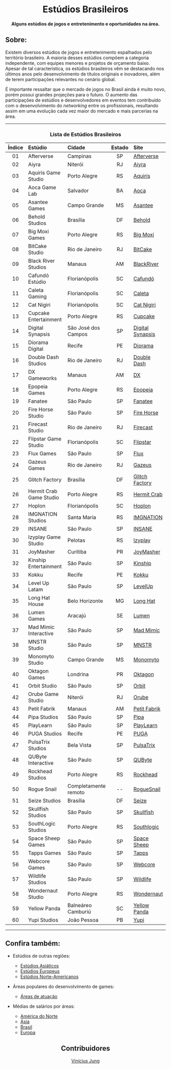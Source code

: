 <!--- HTML tags just to align items --->
<h1 align="center">
    Estúdios Brasileiros
</h1>
<h4 align="center">
    Alguns estúdios de jogos e entretenimento e oportunidades na área.
<h4>

<!-- A B C D E F G H I J K L M N O P Q R S T U V W X Y Z -->

## Sobre:

<p text-align="justify">

Existem diversos estúdios de jogos e entretenimento espalhados pelo território brasileiro. A maioria desses estúdios compõem a categoria independente, com equipes menores e projetos de orçamento baixo. Apesar de tal característica, os estúdios brasileiros vêm se destacando nos últimos anos pelo desenvolvimento de títulos originais e inovadores, além de terem participações relevantes no cenário global.

</p>
<p text-align="justify">

É importante ressaltar que o mercado de jogos no Brasil ainda é muito novo, porém possui grandes projeções para o futuro. O aumento das participações de estúdios e desenvolvedores em eventos tem contribuído com o desenvolvimento do *networking* entre os profissionais, resultando assim em uma evolução cada vez maior do mercado e mais parcerias na área.

</p>

<div align="center">

---

### Lista de Estúdios Brasileiros

| Índice |         Estúdio         |         Cidade       | Estado |                    Site                     |
|:------:|:------------------------|:---------------------|:------:|:--------------------------------------------|
|   01   | Afterverse              | Campinas             |   SP   | [Afterverse](afterverse.com)                |
|   02   | Aiyra                   | Niterói              |   RJ   | [Aiyra](www.aiyra.com)                      |
|   03   | Aquiris Game Studio     | Porto Alegre         |   RS   | [Aquiris](www.aquiris.com.br)               |
|   04   | Aoca Game Lab           | Salvador             |   BA   | [Aoca](aocagamelab.games)                   |
|   05   | Asantee Games           | Campo Grande         |   MS   | [Asantee](asanteegames.com.br)              |
|   06   | Behold Studios          | Brasília             |   DF   | [Behold](www.beholdstudios.com.br)          |
|   07   | Big Moxi Games          | Porto Alegre         |   RS   | [Big Moxi](www.bigmoxi.com)                 |
|   08   | BitCake Studio          | Rio de Janeiro       |   RJ   | [BitCake](www.bitcake.studio)               |
|   09   | Black River Studios     | Manaus               |   AM   | [BlackRiver](blackriverstudios.net)         |
|   10   | Cafundó Estúdio         | Florianópolis        |   SC   | [Cafundó](www.cafundo.tv)                   |
|   11   | Caleta Gaming           | Florianópolis        |   SC   | [Caleta](www.caletagaming.com)              |
|   12   | Cat Nigiri              | Florianópolis        |   SC   | [Cat Nigiri](www.catnigiri.com)             |
|   13   | Cupcake Entertainment   | Porto Alegre         |   RS   | [Cupcake](cupcakese.com)                    |
|   14   | Digital Synapsis        | São José dos Campos  |   SP   | [Digital Synapsis](digitalsynapsis.com.br)  |
|   15   | Diorama Digital         | Recife               |   PE   | [Diorama](www.dioramadigital.com)           |
|   16   | Double Dash Studios     | Rio de Janeiro       |   RJ   | [Double Dash](www.doubledashstudios.com)    |
|   17   | DX Gameworks            | Manaus               |   AM   | [DX](dxgameworks.com)                       |
|   18   | Epopeia Games           | Porto Alegre         |   RS   | [Epopeia](www.epopeiagames.com)             |
|   19   | Fanatee                 | São Paulo            |   SP   | [Fanatee](www.fanatee.com)                  |
|   20   | Fire Horse Studio       | São Paulo            |   SP   | [Fire Horse](www.firehorse.com.br)          |
|   21   | Firecast Studio         | Rio de Janeiro       |   RJ   | [Firecast](firecaststudio.com)              |
|   22   | Flipstar Game Studio    | Florianópolis        |   SC   | [Flipstar](flipstar.com.br)                 |
|   23   | Flux Games              | São Paulo            |   SP   | [Flux](www.flux.games)                      |
|   24   | Gazeus Games            | Rio de Janeiro       |   RJ   | [Gazeus](www.gazeus.com)                    |
|   25   | Glitch Factory          | Brasília             |   DF   | [Glitch Factory](theglitchfactory.com.br)   |
|   26   | Hermit Crab Game Studio | Porto Alegre         |   RS   | [Hermit Crab](www.hermitcrabstudio.com)     |
|   27   | Hoplon                  | Florianópolis        |   SC   | [Hoplon](www.hoplon.com)                    |
|   28   | IMGNATION Studios       | Santa Maria          |   RS   | [IMGNATION](imgnation.com.br)               |
|   29   | INSANE                  | São Paulo            |   SP   | [INSANE](www.insa.ne)                       |
|   30   | Izyplay Game Studio     | Pelotas              |   RS   | [Izyplay](www.izyplay.com.br)               |
|   31   | JoyMasher               | Curitiba             |   PR   | [JoyMasher](joymasher.com)                  |
|   32   | Kinship Entertainment   | São Paulo            |   SP   | [Kinship](kinship.dev)                      |
|   33   | Kokku                   | Recife               |   PE   | [Kokku](kokku.com.br)                       |
|   34   | Level Up Latam          | São Paulo            |   SP   | [LevelUp](leveluplatam.com)                 |
|   35   | Long Hat House          | Belo Horizonte       |   MG   | [Long Hat](longhathouse.com)                |
|   36   | Lumen Games             | Aracajú              |   SE   | [Lumen](lumen.games)                        |
|   37   | Mad Mimic Interactive   | São Paulo            |   SP   | [Mad Mimic](www.madmimic.com)               |
|   38   | MNSTR Studio            | São Paulo            |   SP   | [MNSTR](www.mnstrstudio.com)                |
|   39   | Monomyto Studio         | Campo Grande         |   MS   | [Monomyto](www.monomyto.com)                |
|   40   | Oktagon Games           | Londrina             |   PR   | [Oktagon](www.oktagon.com.br)               |
|   41   | Orbit Studio            | São Paulo            |   SP   | [Orbit](orbitstudio.com.br)                 |
|   42   | Orube Game Studio       | Niterói              |   RJ   | [Orube](www.orubegamestudio.com/website)    |
|   43   | Petit Fabrik            | Manaus               |   AM   | [Petit Fabrik](www.petitfabrik.com)         |
|   44   | Pipa Studios            | São Paulo            |   SP   | [Pipa](pipastudios.com)                     |
|   45   | PlayLearn               | São Paulo            |   SP   | [PlayLearn](www.playlearn.com.br)           |
|   46   | PUGA Studios            | Recife               |   PE   | [PUGA](pugastudios.com)                     |
|   47   | PulsaTrix Studios       | Bela Vista           |   SP   | [PulsaTrix](www.pulsatrixstudios.com)       |
|   48   | QUByte Interactive      | São Paulo            |   SP   | [QUByte](www.qubyteinteractive.com)         |
|   49   | Rockhead Studios        | Porto Alegre         |   RS   | [Rockhead](rockheadgames.com)               |
|   50   | Rogue Snail             | Completamente remoto |   --   | [RogueSnail](www.roguesnail.com)            |
|   51   | Seize Studios           | Brasília             |   DF   | [Seize](www.seizestudios.com)               |
|   52   | Skullfish Studios       | São Paulo            |   SP   | [Skullfish](skullfishstudios.com)           |
|   53   | SouthLogic Studios      | Porto Alegre         |   RS   | [Southlogic](southlogic.com)                |
|   54   | Space Sheep Games       | São Paulo            |   SP   | [Space Sheep](spacesheepgames.com)          |
|   55   | Tapps Games             | São Paulo            |   SP   | [Tapps](tappsgames.com)                     |
|   56   | Webcore Games           | São Paulo            |   SP   | [Webcore](www.webcoregames.com)             |
|   57   | Wildlife Studios        | São Paulo            |   SP   | [Wildlife](wildlifestudios.com)             |
|   58   | Wondernaut Studio       | Porto Alegre         |   RS   | [Wondernaut](wondernaut.studio)             |
|   59   | Yellow Panda            | Balneáreo Camburiú   |   SC   | [Yellow Panda](www.yellowpanda.games)       |
|   60   | Yupi Studios            | João Pessoa          |   PB   | [Yupi](yupistudios.com)                     |

</div>

---

## Confira também:

* Estúdios de outras regiões:
    * [Estúdios Asiáticos](pt-br/regiões/estúdios-asiáticos.md)
    * [Estúdios Europeus](pt-br/regiões/estúdios-europeus.md)
    * [Estúdios Norte-Americanos](pt-br/regiões/estúdios-norte_americanos.md)

* Áreas populares do desenvolvimento de games:
    * [Áreas de atuação](pt-br/áreas/áreas-de-atuação.md)

* Médias de salários por áreas:
    * [América do Norte](pt-br/salários/américa-do-norte.md)
    * [Ásia](pt-br/salários/ásia.md)
    * [Brasil](pt-br/salários/brasil.md)
    * [Europa](pt-br/salários/europa.md)

<div align="center">

## Contribuidores

[Vinícius Jung](https://github.com/Vinnie-Jung)

</div>